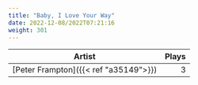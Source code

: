 ```yaml
---
title: "Baby, I Love Your Way"
date: 2022-12-08/2022T07:21:16
weight: 301
---
```




 Artist | Plays 
----- | -----:
[Peter Frampton]({{< ref "a35149">}}) | 3
